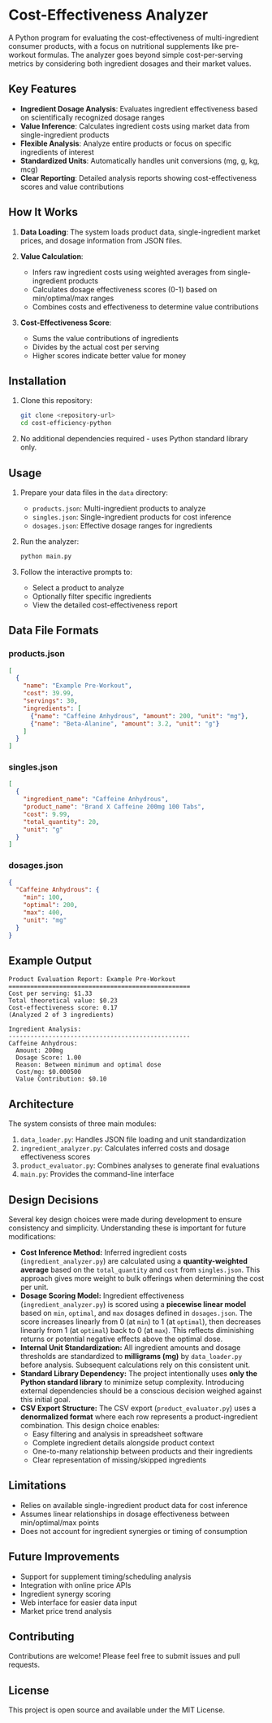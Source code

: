 # Cost-Effectiveness Analyzer

A Python program for evaluating the cost-effectiveness of multi-ingredient consumer products, with a focus on nutritional supplements like pre-workout formulas. The analyzer goes beyond simple cost-per-serving metrics by considering both ingredient dosages and their market values.

## Key Features

- **Ingredient Dosage Analysis**: Evaluates ingredient effectiveness based on scientifically recognized dosage ranges
- **Value Inference**: Calculates ingredient costs using market data from single-ingredient products
- **Flexible Analysis**: Analyze entire products or focus on specific ingredients of interest
- **Standardized Units**: Automatically handles unit conversions (mg, g, kg, mcg)
- **Clear Reporting**: Detailed analysis reports showing cost-effectiveness scores and value contributions

## How It Works

1. **Data Loading**: The system loads product data, single-ingredient market prices, and dosage information from JSON files.

2. **Value Calculation**:
   - Infers raw ingredient costs using weighted averages from single-ingredient products
   - Calculates dosage effectiveness scores (0-1) based on min/optimal/max ranges
   - Combines costs and effectiveness to determine value contributions

3. **Cost-Effectiveness Score**:
   - Sums the value contributions of ingredients
   - Divides by the actual cost per serving
   - Higher scores indicate better value for money

## Installation

1. Clone this repository:
   ```bash
   git clone <repository-url>
   cd cost-efficiency-python
   ```

2. No additional dependencies required - uses Python standard library only.

## Usage

1. Prepare your data files in the `data` directory:
   - `products.json`: Multi-ingredient products to analyze
   - `singles.json`: Single-ingredient products for cost inference
   - `dosages.json`: Effective dosage ranges for ingredients

2. Run the analyzer:
   ```bash
   python main.py
   ```

3. Follow the interactive prompts to:
   - Select a product to analyze
   - Optionally filter specific ingredients
   - View the detailed cost-effectiveness report

## Data File Formats

### products.json
```json
[
  {
    "name": "Example Pre-Workout",
    "cost": 39.99,
    "servings": 30,
    "ingredients": [
      {"name": "Caffeine Anhydrous", "amount": 200, "unit": "mg"},
      {"name": "Beta-Alanine", "amount": 3.2, "unit": "g"}
    ]
  }
]
```

### singles.json
```json
[
  {
    "ingredient_name": "Caffeine Anhydrous",
    "product_name": "Brand X Caffeine 200mg 100 Tabs",
    "cost": 9.99,
    "total_quantity": 20,
    "unit": "g"
  }
]
```

### dosages.json
```json
{
  "Caffeine Anhydrous": {
    "min": 100,
    "optimal": 200,
    "max": 400,
    "unit": "mg"
  }
}
```

## Example Output

```
Product Evaluation Report: Example Pre-Workout
==================================================
Cost per serving: $1.33
Total theoretical value: $0.23
Cost-effectiveness score: 0.17
(Analyzed 2 of 3 ingredients)

Ingredient Analysis:
--------------------------------------------------
Caffeine Anhydrous:
  Amount: 200mg
  Dosage Score: 1.00
  Reason: Between minimum and optimal dose
  Cost/mg: $0.000500
  Value Contribution: $0.10
```

## Architecture

The system consists of three main modules:

1. `data_loader.py`: Handles JSON file loading and unit standardization
2. `ingredient_analyzer.py`: Calculates inferred costs and dosage effectiveness scores
3. `product_evaluator.py`: Combines analyses to generate final evaluations
4. `main.py`: Provides the command-line interface

## Design Decisions

Several key design choices were made during development to ensure consistency and simplicity. Understanding these is important for future modifications:

-   **Cost Inference Method:** Inferred ingredient costs (`ingredient_analyzer.py`) are calculated using a **quantity-weighted average** based on the `total_quantity` and `cost` from `singles.json`. This approach gives more weight to bulk offerings when determining the cost per unit.
-   **Dosage Scoring Model:** Ingredient effectiveness (`ingredient_analyzer.py`) is scored using a **piecewise linear model** based on `min`, `optimal`, and `max` dosages defined in `dosages.json`. The score increases linearly from 0 (at `min`) to 1 (at `optimal`), then decreases linearly from 1 (at `optimal`) back to 0 (at `max`). This reflects diminishing returns or potential negative effects above the optimal dose.
-   **Internal Unit Standardization:** All ingredient amounts and dosage thresholds are standardized to **milligrams (mg)** by `data_loader.py` before analysis. Subsequent calculations rely on this consistent unit.
-   **Standard Library Dependency:** The project intentionally uses **only the Python standard library** to minimize setup complexity. Introducing external dependencies should be a conscious decision weighed against this initial goal.
-   **CSV Export Structure:** The CSV export (`product_evaluator.py`) uses a **denormalized format** where each row represents a product-ingredient combination. This design choice enables:
    - Easy filtering and analysis in spreadsheet software
    - Complete ingredient details alongside product context
    - One-to-many relationship between products and their ingredients
    - Clear representation of missing/skipped ingredients

## Limitations

- Relies on available single-ingredient product data for cost inference
- Assumes linear relationships in dosage effectiveness between min/optimal/max points
- Does not account for ingredient synergies or timing of consumption

## Future Improvements

- Support for supplement timing/scheduling analysis
- Integration with online price APIs
- Ingredient synergy scoring
- Web interface for easier data input
- Market price trend analysis

## Contributing

Contributions are welcome! Please feel free to submit issues and pull requests.

## License

This project is open source and available under the MIT License.

